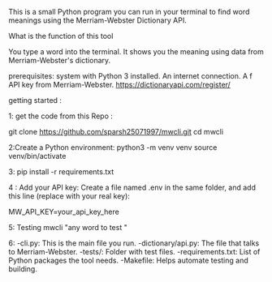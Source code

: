 This is a small Python program you can run in your terminal to find word meanings using the Merriam-Webster Dictionary API.

What is the function of this tool 

 You type a word into the terminal.
 It shows you the meaning using data from Merriam-Webster's dictionary.

prerequisites:
 system with Python 3 installed.
 An internet connection.
 A f API key from Merriam-Webster.  https://dictionaryapi.com/register/

getting started :

 1: get the code from this Repo : 

 git clone https://github.com/sparsh25071997/mwcli.git
 cd mwcli

 2:Create a Python environment:
 python3 -m venv venv
 source venv/bin/activate

 3: pip install -r requirements.txt

 4 :
 Add your API key:
 Create a file named .env in the same folder, and add this line (replace with your real key):

 MW_API_KEY=your_api_key_here


 5: Testing 
 mwcli "any word to test "

 6: 
 -cli.py: This is the main file you run.
 -dictionary/api.py: The file that talks to Merriam-Webster.
 -tests/: Folder with test files.
 -requirements.txt: List of Python packages the tool needs.
 -Makefile: Helps automate testing and building.



